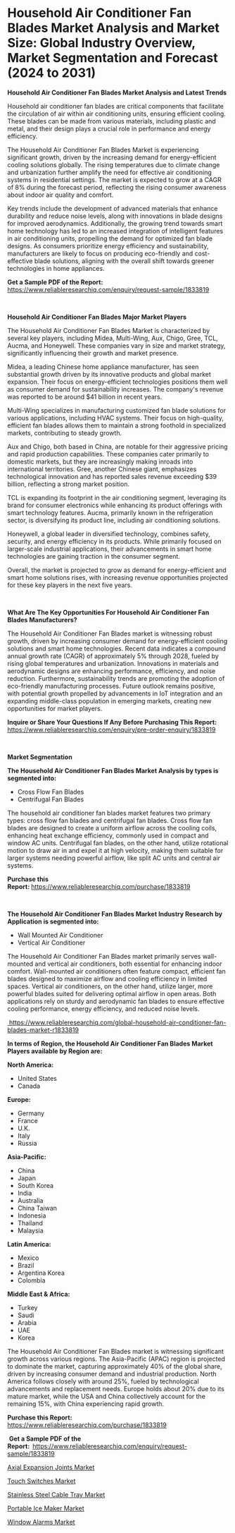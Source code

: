 <p><h1>Household Air Conditioner Fan Blades Market Analysis and Market Size: Global Industry Overview, Market Segmentation and Forecast (2024 to 2031)</h1></p><p><strong>Household Air Conditioner Fan Blades Market Analysis and Latest Trends</strong></p>
<p><p>Household air conditioner fan blades are critical components that facilitate the circulation of air within air conditioning units, ensuring efficient cooling. These blades can be made from various materials, including plastic and metal, and their design plays a crucial role in performance and energy efficiency.</p><p>The Household Air Conditioner Fan Blades Market is experiencing significant growth, driven by the increasing demand for energy-efficient cooling solutions globally. The rising temperatures due to climate change and urbanization further amplify the need for effective air conditioning systems in residential settings. The market is expected to grow at a CAGR of 8% during the forecast period, reflecting the rising consumer awareness about indoor air quality and comfort.</p><p>Key trends include the development of advanced materials that enhance durability and reduce noise levels, along with innovations in blade designs for improved aerodynamics. Additionally, the growing trend towards smart home technology has led to an increased integration of intelligent features in air conditioning units, propelling the demand for optimized fan blade designs. As consumers prioritize energy efficiency and sustainability, manufacturers are likely to focus on producing eco-friendly and cost-effective blade solutions, aligning with the overall shift towards greener technologies in home appliances.</p></p>
<p><strong>Get a Sample PDF of the Report:&nbsp;</strong> <a href="https://www.reliableresearchiq.com/enquiry/request-sample/1833819?utm_campaign=1782&utm_medium=2&utm_source=Github&utm_content=ia&utm_term=19102024&utm_id=household-air-conditioner-fan-blades">https://www.reliableresearchiq.com/enquiry/request-sample/1833819</a></p>
<p>&nbsp;</p>
<p><strong>Household Air Conditioner Fan Blades Major Market Players</strong></p>
<p><p>The Household Air Conditioner Fan Blades Market is characterized by several key players, including Midea, Multi-Wing, Aux, Chigo, Gree, TCL, Aucma, and Honeywell. These companies vary in size and market strategy, significantly influencing their growth and market presence.</p><p>Midea, a leading Chinese home appliance manufacturer, has seen substantial growth driven by its innovative products and global market expansion. Their focus on energy-efficient technologies positions them well as consumer demand for sustainability increases. The company's revenue was reported to be around $41 billion in recent years.</p><p>Multi-Wing specializes in manufacturing customized fan blade solutions for various applications, including HVAC systems. Their focus on high-quality, efficient fan blades allows them to maintain a strong foothold in specialized markets, contributing to steady growth.</p><p>Aux and Chigo, both based in China, are notable for their aggressive pricing and rapid production capabilities. These companies cater primarily to domestic markets, but they are increasingly making inroads into international territories. Gree, another Chinese giant, emphasizes technological innovation and has reported sales revenue exceeding $39 billion, reflecting a strong market position.</p><p>TCL is expanding its footprint in the air conditioning segment, leveraging its brand for consumer electronics while enhancing its product offerings with smart technology features. Aucma, primarily known in the refrigeration sector, is diversifying its product line, including air conditioning solutions.</p><p>Honeywell, a global leader in diversified technology, combines safety, security, and energy efficiency in its products. While primarily focused on larger-scale industrial applications, their advancements in smart home technologies are gaining traction in the consumer segment.</p><p>Overall, the market is projected to grow as demand for energy-efficient and smart home solutions rises, with increasing revenue opportunities projected for these key players in the next five years.</p></p>
<p>&nbsp;</p>
<p><strong>What Are The Key Opportunities For Household Air Conditioner Fan Blades Manufacturers?</strong></p>
<p><p>The Household Air Conditioner Fan Blades market is witnessing robust growth, driven by increasing consumer demand for energy-efficient cooling solutions and smart home technologies. Recent data indicates a compound annual growth rate (CAGR) of approximately 5% through 2028, fueled by rising global temperatures and urbanization. Innovations in materials and aerodynamic designs are enhancing performance, efficiency, and noise reduction. Furthermore, sustainability trends are promoting the adoption of eco-friendly manufacturing processes. Future outlook remains positive, with potential growth propelled by advancements in IoT integration and an expanding middle-class population in emerging markets, creating new opportunities for market players.</p></p>
<p><strong>Inquire or Share Your Questions If Any Before Purchasing This Report:</strong> <a href="https://www.reliableresearchiq.com/enquiry/pre-order-enquiry/1833819?utm_campaign=1782&utm_medium=2&utm_source=Github&utm_content=ia&utm_term=19102024&utm_id=household-air-conditioner-fan-blades">https://www.reliableresearchiq.com/enquiry/pre-order-enquiry/1833819</a></p>
<p>&nbsp;</p>
<p><strong>Market Segmentation</strong></p>
<p><strong>The Household Air Conditioner Fan Blades Market Analysis by types is segmented into:</strong></p>
<p><ul><li>Cross Flow Fan Blades</li><li>Centrifugal Fan Blades</li></ul></p>
<p><p>The household air conditioner fan blades market features two primary types: cross flow fan blades and centrifugal fan blades. Cross flow fan blades are designed to create a uniform airflow across the cooling coils, enhancing heat exchange efficiency, commonly used in compact and window AC units. Centrifugal fan blades, on the other hand, utilize rotational motion to draw air in and expel it at high velocity, making them suitable for larger systems needing powerful airflow, like split AC units and central air systems.</p></p>
<p><strong>Purchase this Report:&nbsp;</strong><a href="https://www.reliableresearchiq.com/purchase/1833819?utm_campaign=1782&utm_medium=2&utm_source=Github&utm_content=ia&utm_term=19102024&utm_id=household-air-conditioner-fan-blades">https://www.reliableresearchiq.com/purchase/1833819</a></p>
<p>&nbsp;</p>
<p><strong>The Household Air Conditioner Fan Blades Market Industry Research by Application is segmented into:</strong></p>
<p><ul><li>Wall Mounted Air Conditioner</li><li>Vertical Air Conditioner</li></ul></p>
<p><p>The Household Air Conditioner Fan Blades market primarily serves wall-mounted and vertical air conditioners, both essential for enhancing indoor comfort. Wall-mounted air conditioners often feature compact, efficient fan blades designed to maximize airflow and cooling efficiency in limited spaces. Vertical air conditioners, on the other hand, utilize larger, more powerful blades suited for delivering optimal airflow in open areas. Both applications rely on sturdy and aerodynamic fan blades to ensure effective cooling performance, energy efficiency, and reduced noise levels.</p></p>
<p><a href="https://www.reliableresearchiq.com/global-household-air-conditioner-fan-blades-market-r1833819?utm_campaign=1782&utm_medium=2&utm_source=Github&utm_content=ia&utm_term=19102024&utm_id=household-air-conditioner-fan-blades">&nbsp;https://www.reliableresearchiq.com/global-household-air-conditioner-fan-blades-market-r1833819</a></p>
<p><strong>In terms of Region, the Household Air Conditioner Fan Blades Market Players available by Region are:</strong></p>
<p>
    <p> <strong> North America: </strong>
        <ul>
            <li>United States</li>
            <li>Canada</li>
        </ul>
        </p> 
    <p> <strong> Europe: </strong>
        <ul>
            <li>Germany</li>
            <li>France</li>
            <li>U.K.</li>
            <li>Italy</li>
            <li>Russia</li>
        </ul>
        </p> 
    <p> <strong> Asia-Pacific: </strong>
        <ul>
            <li>China</li>
            <li>Japan</li>
            <li>South Korea</li>
            <li>India</li>
            <li>Australia</li>
            <li>China Taiwan</li>
            <li>Indonesia</li>
            <li>Thailand</li>
            <li>Malaysia</li>
        </ul>
        </p> 
    <p> <strong> Latin America: </strong>
        <ul>
            <li>Mexico</li>
            <li>Brazil</li>
            <li>Argentina Korea</li>
            <li>Colombia</li>
        </ul>
        </p> 
    <p> <strong> Middle East & Africa: </strong>
        <ul>
            <li>Turkey</li>
            <li>Saudi</li>
            <li>Arabia</li>
            <li>UAE</li>
            <li>Korea</li>
        </ul>
    </p>
    </p>
<p><p>The Household Air Conditioner Fan Blades market is witnessing significant growth across various regions. The Asia-Pacific (APAC) region is projected to dominate the market, capturing approximately 40% of the global share, driven by increasing consumer demand and industrial production. North America follows closely with around 25%, fueled by technological advancements and replacement needs. Europe holds about 20% due to its mature market, while the USA and China collectively account for the remaining 15%, with China experiencing rapid growth.</p></p>
<p><strong>Purchase this Report: </strong><a href="https://www.reliableresearchiq.com/purchase/1833819?utm_campaign=1782&utm_medium=2&utm_source=Github&utm_content=ia&utm_term=19102024&utm_id=household-air-conditioner-fan-blades">https://www.reliableresearchiq.com/purchase/1833819</a></p>
<p>&nbsp;<strong>Get a Sample PDF of the Report:&nbsp;&nbsp;</strong><a href="https://www.reliableresearchiq.com/enquiry/request-sample/1833819?utm_campaign=1782&utm_medium=2&utm_source=Github&utm_content=ia&utm_term=19102024&utm_id=household-air-conditioner-fan-blades">https://www.reliableresearchiq.com/enquiry/request-sample/1833819</a></p>
<p><strong></strong></p>
<p><p><a href="https://www.linkedin.com/pulse/axial-expansion-joints-market-evolution-future-outlook-hkqxf?utm_campaign=1782&utm_medium=2&utm_source=Github&utm_content=ia&utm_term=19102024&utm_id=household-air-conditioner-fan-blades">Axial Expansion Joints Market</a></p><p><a href="https://www.linkedin.com/pulse/surfing-touch-switches-wave-riding-market-currents-2031-jvnxf?utm_campaign=1782&utm_medium=2&utm_source=Github&utm_content=ia&utm_term=19102024&utm_id=household-air-conditioner-fan-blades">Touch Switches Market</a></p><p><a href="https://www.linkedin.com/pulse/insights-stainless-steel-cable-tray-market-size-which-expanding-tlkwf?utm_campaign=1782&utm_medium=2&utm_source=Github&utm_content=ia&utm_term=19102024&utm_id=household-air-conditioner-fan-blades">Stainless Steel Cable Tray Market</a></p><p><a href="https://www.linkedin.com/pulse/portable-ice-maker-market-forecast-global-trends-analysis-6xpaf?utm_campaign=1782&utm_medium=2&utm_source=Github&utm_content=ia&utm_term=19102024&utm_id=household-air-conditioner-fan-blades">Portable Ice Maker Market</a></p><p><a href="https://www.linkedin.com/pulse/window-alarms-value-chain-analysis-from-raw-materials-end-user-hi0pf?utm_campaign=1782&utm_medium=2&utm_source=Github&utm_content=ia&utm_term=19102024&utm_id=household-air-conditioner-fan-blades">Window Alarms Market</a></p></p>